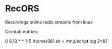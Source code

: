 # RecORS
Recordings online radio streams from linux


Crontab entries:

0 8,13 * * 1-5 /home/881.sh > /tmp/script.log 2>&1

